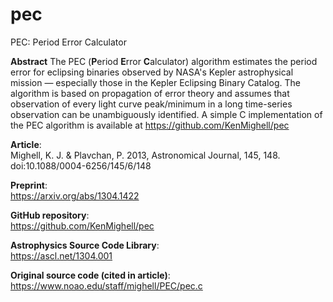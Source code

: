 # pec
PEC: Period Error Calculator  

**Abstract**
The PEC (**P**eriod **E**rror **C**alculator) algorithm estimates the period error for eclipsing binaries observed by NASA's Kepler astrophysical mission &mdash; especially those in the Kepler Eclipsing Binary Catalog. The algorithm is based on propagation of error theory and assumes that observation of every light curve peak/minimum in a long time-series observation can be unambiguously identified. A simple C implementation of the PEC algorithm is available at https://github.com/KenMighell/pec

**Article**:  
Mighell, K. J. & Plavchan, P. 2013, Astronomical Journal, 145, 148.  
doi:10.1088/0004-6256/145/6/148

**Preprint**:  
https://arxiv.org/abs/1304.1422

**GitHub repository**:  
https://github.com/KenMighell/pec

**Astrophysics Source Code Library**:  
https://ascl.net/1304.001

**Original source code (cited in article)**:  
https://www.noao.edu/staff/mighell/PEC/pec.c


 